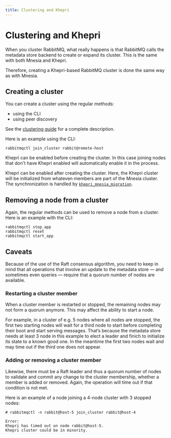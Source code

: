 ```yaml
---
title: Clustering and Khepri
---
```


# Clustering and Khepri

When you cluster RabbitMQ, what really happens is that RabbitMQ calls the
metadata store backend to create or expand its cluster. This is the same with
both Mnesia and Khepri.

Therefore, creating a Khepri-based RabbitMQ cluster is done the same way as
with Mnesia.

## Creating a cluster

You can create a cluster using the regular methods:
* using the CLI
* using peer discovery

See the [clustering guide](../clustering) for a complete description.

Here is an example using the CLI:

```
rabbitmqctl join_cluster rabbit@remote-host
```

Khepri can be enabled before creating the cluster. In this case joining nodes
that don't have Khepri enabled will automatically enable it in the process.

Khepri can be enabled after creating the cluster. Here, the Khepri cluster
will be initialized from whateven members are part of the Mnesia cluster. The
synchronization is handled by
[`khepri_mnesia_migration`](https://rabbitmq.github.io/khepri_mnesia_migration/).

## Removing a node from a cluster

Again, the regular methods can be used to remove a node from a cluster. Here
is an example with the CLI:

```
rabbitmqctl stop_app
rabbitmqctl reset
rabbitmqctl start_app
```

## Caveats

Because of the use of the Raft consensus algorithm, you need to keep in mind
that all operations that involve an update to the metadata store — and
sometimes even queries — require that a quorum number of nodes are available.

### Restarting a cluster member

When a cluster member is restarted or stopped, the remaining nodes may not
form a quorum anymore. This may affect the ability to start a node.

For example, in a cluster of e.g. 5 nodes where all nodes are stopped, the
first two starting nodes will wait for a third node to start before completing
their boot and start serving messages. That’s because the metadata store needs
at least 3 node in this example to elect a leader and finich to initialize its
state to a known good one. In the meantime the first two nodes wait and may
time out if the third one does not appear.

### Adding or removing a cluster member

Likewise, there must be a Raft leader and thus a quorum number of nodes to
validate and commit any change to the cluster membership, whether a member is
added or removed. Again, the operation will time out if that condition is not
met.

Here is an example of a node joining a 4-node cluster with 3 stopped nodes:
```
# rabbitmqctl -n rabbit@host-5 join_cluster rabbit@host-4

Error:
Khepri has timed out on node rabbit@host-5.
Khepri cluster could be in minority.
```


